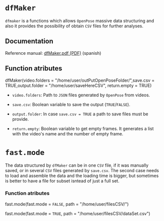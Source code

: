 # `dfMaker`

`dfmaker` is a functions which allows `OpenPose` massive data structuring and also it provides the possibility of obtain `CSV` files for further analyses.

## Documentation

Reference manual: [dfMaker.pdf (PDF)](docs/dfMaker.pdf) (spanish)

## Function atributes

dfMaker(video.folders = "/home/user/outPutOpenPoseFolder/",save.csv = TRUE,output.folder = "/home/user/saveHereCSV", return.empty = TRUE)

-   `video.folders`: Path to `JSON` files generated by `OpenPose` from videos.

-   `save.csv`: Boolean variable to save the output (`TRUE`/`FALSE`).

-   `output.folder`: In case `save.csv = TRUE` a path to save files must be provide.

-   `return.empty`: Boolean variable to get empty frames. It generates a list with the video's name and the number of empty frame.

# `fast.mode`

The data structured by `dfMaker` can be in one `CSV` file, if it was manually saved, or in several `CSV` files generated by `save.csv`. The second case needs to load and assemble the data and the loading time is bigger, but sometimes is better to have a file for subset isntead of just a full set.

### Function atributes

fast.mode(fast.mode = `FALSE`, path = "/home/user/filesCSV/")

fast.mode(fast.mode = `TRUE`, path = "/home/user/filesCSV/dataSet.csv")
